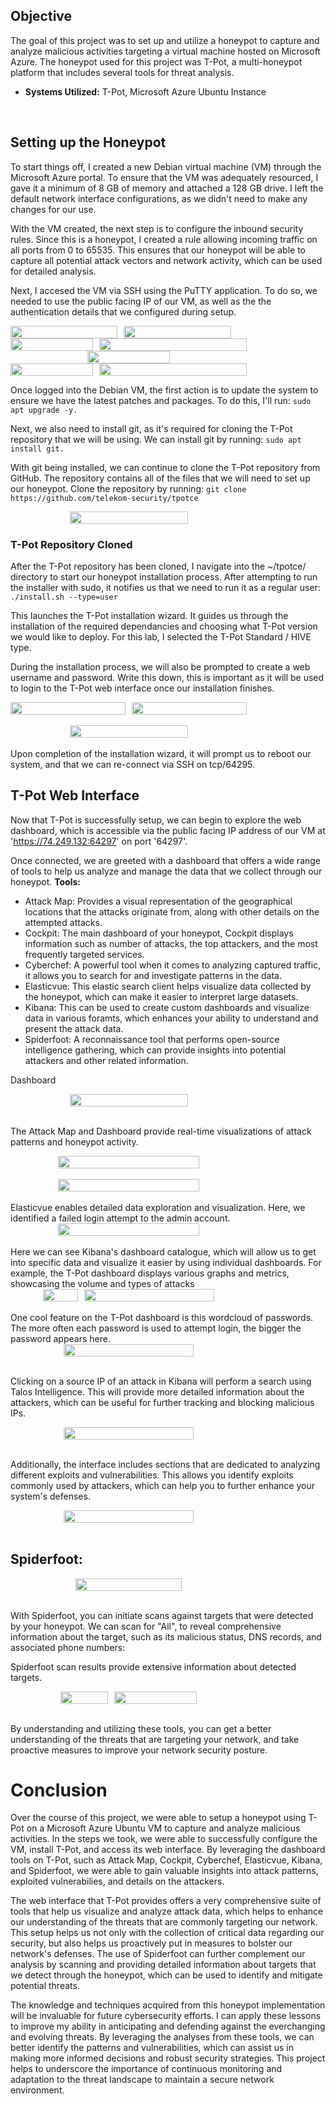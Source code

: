 
## Objective
The goal of this project was to set up and utilize a honeypot to capture and analyze malicious activities targeting a virtual machine hosted on Microsoft Azure. The honeypot used for this project was T-Pot, a multi-honeypot platform that includes several tools for threat analysis.

- **Systems Utilized:** T-Pot, Microsoft Azure Ubuntu Instance
<br>


## Setting up the Honeypot

To start things off, I created a new Debian virtual machine (VM) through the Microsoft Azure portal. To ensure that the VM was adequately resourced, I gave it a minimum of 8 GB of memory and attached a 128 GB drive. I left the default network interface configurations, as we didn't need to make any changes for our use.

With the VM created, the next step is to configure the inbound security rules. Since this is a honeypot, I created a rule allowing incoming traffic on all ports from 0 to 65535. This ensures that our honeypot will be able to capture all potential attack vectors and network activity, which can be used for detailed analysis.

Next, I accesed the VM via SSH using the PuTTY application. To do so, we needed to use the public facing IP of our VM, as well as the the authentication details that we configured during setup.



<div style="display: flex; justify-content: center; gap: 10px; max-width: 70%;">
    <img src="./_resources/c5542ebf7e7f8db84a8546e0f6bbf578.png" style="width: 100%; height: 100%; max-width: 50%; " />
    <img src="./_resources/741c02feef791605ef584a8b94861803.png" style="width: 100%; height: 100%; max-width: 50%; " />
</div>
<div style="display: flex; justify-content: center; gap: 10px; max-width: 75%;">
    <img src="./_resources/ff24bd6c960c37c521f939ffe41cafc1.png" style="width: 100%; height: 100%; max-width: 35%; " />
    <img src="./_resources/bd64f174ee07698281d85193496303cc.png" style="width: 100%; height: 100%; max-width: 65%; " />
</div>

<div style="display: flex; justify-content: center; gap: 10px; max-width: 75%;">
    <img src="./_resources/6b5aab208a10404b629b62bcb14156e1.png" style="width: 100%; height: 100%; max-width: 35%; " />
</div>
<div style="display: flex; justify-content: center; gap: 10px; max-width: 75%;">
    <img src="./_resources/38ac3deddb18c9390ec245526aed4d18.png" style="width: 100%; height: 100%; max-width: 35%; " />
    <img src="./_resources/74c16e42e1059dbec19d579a51d8ff9b.png" style="width: 100%; height: 100%; max-width: 65%; " />
</div>



Once logged into the Debian VM, the first action is to update the system to ensure we have the latest patches and packages. To do this, I'll run: `sudo apt upgrade -y.`

Next, we also need to install git, as it's required for cloning the T-Pot repository that we will be using. We can install git by running: `sudo apt install git.`

With git being installed, we can continue to clone the T-Pot repository from GitHub. The repository contains all of the files that we will need to set up our honeypot. Clone the repository by running: `git clone https://github.com/telekom-security/tpotce`
<div style="display: flex; justify-content: center; gap: 10px; max-width: 75%;">
    <img src="./_resources/14c4e6aedc6dccf6e966f3a6764fa3a5.png" style="width: 100%; height: 100%; max-width: 50%; " />
</div>

### T-Pot Repository Cloned
After the T-Pot repository has been cloned, I navigate into the ~/tpotce/ directory to start our honeypot installation process. After attempting to run the installer with sudo, it notifies us that we need to run it as a regular user: `./install.sh --type=user`

This launches the T-Pot installation wizard. It guides us through the installation of the required dependancies and choosing what T-Pot version we would like to deploy. For this lab, I selected the T-Pot Standard / HIVE type.

During the installation process, we will also be prompted to create a web username and password. Write this down, this is important as it will be used to login to the T-Pot web interface once our installation finishes.
<div style="display: flex; justify-content: center; gap: 10px; max-width: 75%;">
    <img src="./_resources/69d789fea888d66814272af7671d75c3.png" style="width: 100%; height: 100%; max-width:50%; " />
    <img src="./_resources/94ee46abb73a9e68d53e664369de4487.png" style="width: 100%; height: 100%; max-width: 50%; " />
</div>
<br>
<div style="display: flex; justify-content: center; gap: 10px; max-width: 75%;">
    <img src="./_resources/6d5aca2a3d33a31028936d0f95ef70f0.png" style="width: 100%; height: 100%; max-width:50%; " />
</div>
<br>
Upon completion of the installation wizard, it will prompt us to reboot our system, and that we can re-connect via SSH on tcp/64295.


<br>

## T-Pot Web Interface

Now that T-Pot is successfully setup, we can begin to explore the web dashboard, which is accessible via the public facing IP address of our VM at 'https://74.249.132:64297' on port '64297'.

Once connected, we are greeted with a dashboard that offers a wide range of tools to help us analyze and manage the data that we collect through our honeypot.
**Tools:** 
- Attack Map: Provides a visual representation of the geographical locations that the attacks originate from, along with other details on the attempted attacks.
- Cockpit: The main dashboard of your honeypot, Cockpit displays information such as number of attacks, the top attackers, and the most frequently targeted services.
- Cyberchef: A powerful tool when it comes to analyzing captured traffic, it allows you to search for and investigate patterns in the data.
- Elasticvue: This elastic search client helps visualize data collected by the honeypot, which can make it easier to interpret large datasets.
- Kibana: This can be used to create custom dashboards and visualize data in various foramts, which enhances your ability to understand and present the attack data.
- Spiderfoot: A reconnaissance tool that performs open-source intelligence gathering, which can provide insights into potential attackers and other related information.

Dashboard
<div style="display: flex; justify-content: center; gap: 10px; max-width: 75%;">
    <img src="./_resources/c92a42cd47d2ae54c5982bd59e346970.png" style="width: 100%; height: 100%; max-width:50%; " />
</div>
&nbsp;

The Attack Map and Dashboard provide real-time visualizations of attack patterns and honeypot activity.
<div style="display: flex; justify-content: center; gap: 10px; max-width: 75%;">
    <img src="./_resources/6d5019dff2087a91d2158010ae55d7a5.png" style="width: 100%; height: 100%; max-width:60%; " />
</div>
<br>
<div style="display: flex; justify-content: center; gap: 10px; max-width: 75%;">
    <img src="./_resources/cc0dcd7bb6263e4a996445d4960d692f.png" style="width: 100%; height: 100%; max-width:60%; " />
</div>
<br>
Elasticvue enables detailed data exploration and visualization. Here, we identified a failed login attempt to the admin account.
<div style="display: flex; justify-content: center; gap: 10px; max-width: 75%;">
    <img src="./_resources/e833c77cac8ef4840514cfdabdef464e.png" style="width: 100%; height: 100%; max-width:60%; " />
</div>
<br>
Here we can see Kibana's dashboard catalogue, which will allow us to get into specific data and visualize it easier by using individual dashboards. For example, the T-Pot dashboard displays various graphs and metrics, showcasing the volume and types of attacks
<div style="display: flex; justify-content: center; gap: 10px; max-width: 75%;">
    <img src="./_resources/30a7fe362b23facfb486fb99e4950a26.png" style="width: 100%; height: 100%; max-width:15%; " />
    <img src="./_resources/85de27d68797b1e57b78b9cb48d44b58.png" style="width: 100%; height: 100%; max-width:55%; " />
</div>
<br>
One cool feature on the T-Pot dashboard is this wordcloud of passwords. The more often each password is used to attempt login, the bigger the password appears here.
<div style="display: flex; justify-content: center; gap: 10px; max-width: 75%;">
    <img src="./_resources/4b70fa826e461a4a44eea348a3a973f1.png" style="width: 100%; height: 100%; max-width:55%; " />
</div>
<br>

Clicking on a source IP of an attack in Kibana will perform a search using Talos Intelligence. This will provide more detailed information about the attackers, which can be useful for further tracking and blocking malicious IPs.
<div style="display: flex; justify-content: center; gap: 10px; max-width: 75%;">
    <img src="./_resources/0a30aaea0334589fc39a76c1b13795a4.png" style="width: 100%; height: 100%; max-width:55%; " />
</div>
<br>



Additionally, the interface includes sections that are dedicated to analyzing different exploits and vulnerabilities. This allows you identify exploits commonly used by attackers, which can help you to further enhance your system's defenses.
<div style="display: flex; justify-content: center; gap: 10px; max-width: 75%;">
    <img src="./_resources/fccf70f84f9f00fa67e1a1ada584a821.png" style="width: 100%; height: 100%; max-width:55%; " />
</div>
<br>



## Spiderfoot:


<div style="display: flex; justify-content: center; gap: 10px; max-width: 75%;">
    <img src="./_resources/a3237dec50d3fb8fdfbb234283363762.png" style="width: 100%; height: 100%; max-width:45%; " />
</div>
<br>


With Spiderfoot, you can initiate scans against targets that were detected by your honeypot. We can scan for "All", to reveal comprehensive information about the target, such as its malicious status, DNS records, and associated phone numbers:



Spiderfoot scan results provide extensive information about detected targets.
<div style="display: flex; justify-content: center; gap: 10px; max-width: 75%;">
    <img src="./_resources/36c4cf95f54f502f6970b5f745da4647.png" style="width: 100%; height: 100%; max-width:20%; " />
    <img src="./_resources/912df699da5dc6c872a0f55a8e993cd6.png" style="width: 100%; height: 100%; max-width:35%; " />
</div>
<br>

By understanding and utilizing these tools, you can get a better understanding of the threats that are targeting your network, and take proactive measures to improve your network security posture.


# Conclusion

Over the course of this project, we were able to setup a honeypot using T-Pot on a Microsoft Azure Ubuntu VM to capture and analyze malicious activities. In the steps we took, we were able to successfully configure the VM, install T-Pot, and access its web interface. By leveraging the dashboard tools on T-Pot, such as Attack Map, Cockpit, Cyberchef, Elasticvue, Kibana, and Spiderfoot, we were able to gain valuable insights into attack patterns, exploited vulnerabilies, and details on the attackers.

The web interface that T-Pot provides offers a very comprehensive suite of tools that help us visualize and analyze attack data, which helps to enhance our understanding of the threats that are commonly targeting our network. This setup helps us not only with the collection of critical data regarding our security, but also helps us proactively put in measures to bolster our network's defenses. The use of Spiderfoot can further complement our analysis by scanning and providing detailed information about targets that we detect through the honeypot, which can be used to identify and mitigate potential threats.

The knowledge and techniques acquired from this honeypot implementation will be invaluable for future cybersecurity efforts. I can apply these lessons to improve my ability in anticipating and defending against the everchanging and evolving threats. By leveraging the analyses from these tools, we can better identify the patterns and vulnerabilities, which can assist us in making more informed decisions and robust security strategies. This project helps to underscore the importance of continuous monitoring and adaptation to the threat landscape to maintain a secure network environment.

